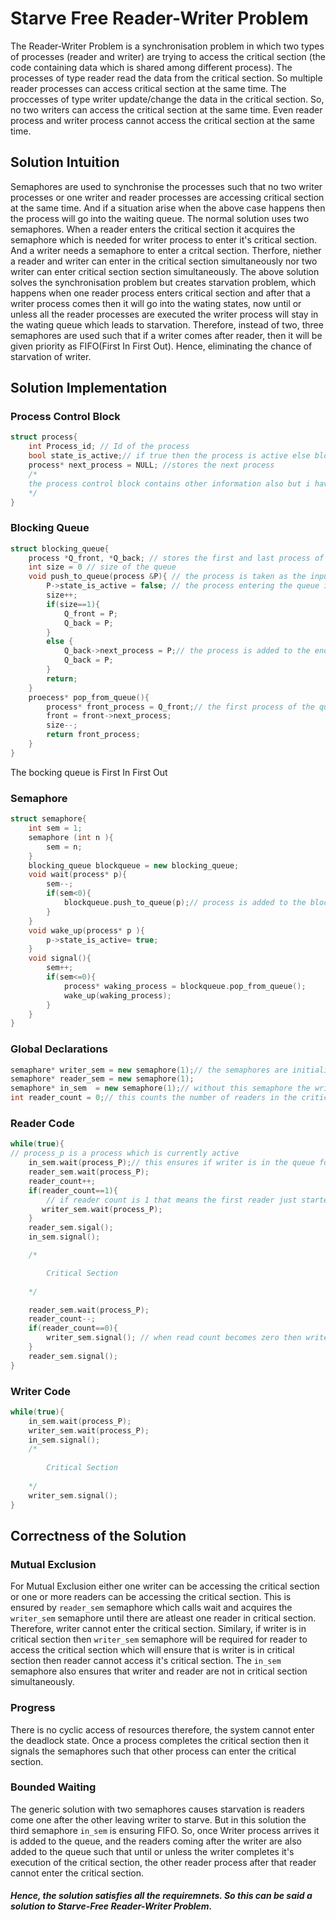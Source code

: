 # Starve Free Reader-Writer Problem

The Reader-Writer Problem is a synchronisation problem in which two types of processes (reader and writer) are trying to access the critical section (the code containing data which is shared among different process).
The processes of type reader read the data from the critical section. So multiple reader processes can access critical section at the same time.
The proccesses of type writer update/change the data in the critical section. So, no two writers can access the critical section at the same time.
Even reader process and writer process cannot access the critical section at the same time.

## Solution Intuition 

Semaphores are used to synchronise the processes such that no two writer processes or one writer and reader processes are accessing critical section at the same time. And if a situation arise when the above case happens then the process will go into the waiting queue.
The normal solution uses two semaphores. When a reader enters the critical section it acquires the semaphore which is needed for writer process to enter it's critical section. And a writer needs a semaphore to enter a critcal section. Therfore, niether a reader and writer can enter in the critical section simultaneously nor two writer can enter critical section section simultaneously.
The above solution solves the synchronisation problem but creates starvation problem, which happens when one reader process enters critical section and after that a writer process comes then it will go into the wating states, now until or unless all the reader processes are executed the writer process will stay in the wating queue which leads to starvation.
Therefore, instead of two, three semaphores are used such that if a writer comes after reader, then it will be given priority as FIFO(First In First Out). Hence, eliminating the chance of starvation of writer.

## Solution Implementation

### Process Control Block

```cpp
struct process{
    int Process_id; // Id of the process
    bool state_is_active;// if true then the process is active else blocked;
    process* next_process = NULL; //stores the next process
    /*
    the process control block contains other information also but i have mentioned only those which are required for this solution
    */
}
```
### Blocking Queue

```cpp
struct blocking_queue{
    process *Q_front, *Q_back; // stores the first and last process of the queue
    int size = 0 // size of the queue
    void push_to_queue(process &P){ // the process is taken as the input
        P->state_is_active = false; // the process entering the queue is blocked
        size++;
        if(size==1){
            Q_front = P;
            Q_back = P;
        }
        else {
            Q_back->next_process = P;// the process is added to the end of the queue
            Q_back = P;
        }
        return;
    }
    proecess* pop_from_queue(){
        process* front_process = Q_front;// the first process of the queue is removed
        front = front->next_process;
        size--;
        return front_process;
    }
}
```
The bocking queue is First In First Out
### Semaphore 
```cpp
struct semaphore{
    int sem = 1;
    semaphore (int n ){
        sem = n;
    }
    blocking_queue blockqueue = new blocking_queue;
    void wait(process* p){
        sem--;
        if(sem<0){
            blockqueue.push_to_queue(p);// process is added to the blocking queue
        }
    }
    void wake_up(process* p ){
        p->state_is_active= true;
    }
    void signal(){
        sem++;
        if(sem<=0){
            process* waking_process = blockqueue.pop_from_queue();
            wake_up(waking_process);
        }
    }
}
```

### Global Declarations 
```cpp
semaphare* writer_sem = new semaphore(1);// the semaphores are initialized with one which is the number of readers that can be in critical section at a time
semaphore* reader_sem = new semaphore(1);
semaphore* in_sem  = new semaphore(1);// without this semaphore the write will suffer from starvation
int reader_count = 0;// this counts the number of readers in the critical section

```
### Reader Code
```cpp
while(true){
// process_p is a process which is currently active
    in_sem.wait(process_P);// this ensures if writer is in the queue for wating then writer is given priority according to FIFO so that writer is not starving
    reader_sem.wait(process_P);
    reader_count++;
    if(reader_count==1){
        // if reader count is 1 that means the first reader just started execution so it aquires the writer semaphore
       writer_sem.wait(process_P); 
    }
    reader_sem.sigal();
    in_sem.signal();

    /* 

        Critical Section
        
    */

    reader_sem.wait(process_P);
    reader_count--;
    if(reader_count==0){
        writer_sem.signal(); // when read count becomes zero then writer can access the critical section therefore writer semaphore is released
    }
    reader_sem.signal();
}
```
### Writer Code
```cpp
while(true){
    in_sem.wait(process_P);
    writer_sem.wait(process_P);
    in_sem.signal();
    /* 
    
        Critical Section 
        
    */
    writer_sem.signal();
}
```

## Correctness of the Solution
### Mutual Exclusion
For Mutual Exclusion either one writer can be accessing the critical section or one or more readers can be accessing the critical section. This is ensured by `reader_sem` semaphore which calls wait and acquires the `writer_sem` semaphore until there are atleast one reader in critical section. Therefore, writer cannot enter the critical section. Similary, if writer is in critical section then `writer_sem` semaphore will be required for reader to access the critical section which will ensure that is writer is in critical section then reader cannot access it's critical section. The `in_sem` semaphore also ensures that writer and reader are not in critical section simultaneously.
### Progress
There is no cyclic access of resources therefore, the system cannot enter the deadlock state. Once a process completes the critical section then it signals the semaphores such that other process can enter the critical section.
### Bounded Waiting
The generic solution with two semaphores causes starvation is readers come one after the other leaving writer to starve. But in this solution the third semaphore `in_sem` is ensuring FIFO. So, once Writer process arrives it is added to the queue, and the readers coming after the writer are also added to the queue such that until or unless the writer completes it's execution of the critical section, the other reader process after that reader cannot enter the critical section.

##### Hence, the solution satisfies all the requiremnets. So this can be said a solution to **Starve-Free Reader-Writer Problem**.
